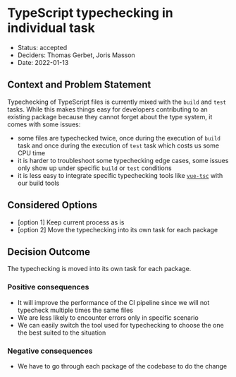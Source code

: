 # TypeScript typechecking in individual task

* Status: accepted
* Deciders: Thomas Gerbet, Joris Masson
* Date: 2022-01-13

## Context and Problem Statement

Typechecking of TypeScript files is currently mixed with the `build` and `test` tasks.
While this makes things easy for developers contributing to an existing package because they cannot forget about the
type system, it comes with some issues:
* some files are typechecked twice, once during the execution of `build` task and once during the execution of `test`
task which costs us some CPU time
* it is harder to troubleshoot some typechecking edge cases, some issues only show up under specific `build` or `test`
conditions
* it is less easy to integrate specific typechecking tools like [`vue-tsc`](https://github.com/johnsoncodehk/volar/tree/master/packages/vue-tsc)
with our build tools


## Considered Options

* [option 1] Keep current process as is
* [option 2] Move the typechecking into its own task for each package

## Decision Outcome

The typechecking is moved into its own task for each package.

### Positive consequences

* It will improve the performance of the CI pipeline since we will not typecheck multiple times the same files
* We are less likely to encounter errors only in specific scenario
* We can easily switch the tool used for typechecking to choose the one the best suited to the situation


### Negative consequences

* We have to go through each package of the codebase to do the change
